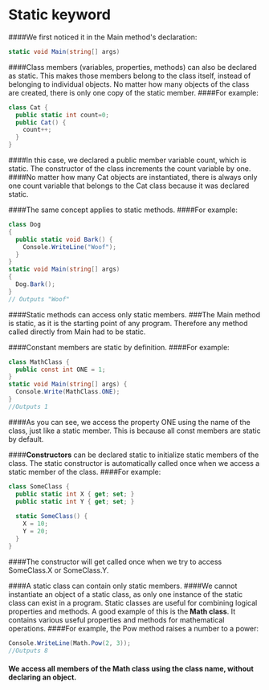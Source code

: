 # Static  keyword

####We first noticed it in the Main method's declaration:
```C#
static void Main(string[] args)
```
####Class members (variables, properties, methods) can also be declared as static. This makes those members belong to the class itself, instead of belonging to individual objects. No matter how many objects of the class are created, there is only one copy of the static member.
####For example:
```C#
class Cat {
  public static int count=0;
  public Cat() {
    count++;
  }
}
```

####In this case, we declared a public member variable count, which is static. The constructor of the class increments the count variable by one.
####No matter how many Cat objects are instantiated, there is always only one count variable that belongs to the Cat class because it was declared static.

####The same concept applies to static methods. 
####For example:
```C#
class Dog
{
  public static void Bark() {
    Console.WriteLine("Woof");
  }
}
static void Main(string[] args)
{
  Dog.Bark();
}
// Outputs "Woof"
```
####Static methods can access only static members. 
###The Main method is static, as it is the starting point of any program. Therefore any method called directly from Main had to be static.


####Constant members are static by definition.
####For example:
```C#
class MathClass {
  public const int ONE = 1;
}
static void Main(string[] args) {
  Console.Write(MathClass.ONE);
}
//Outputs 1
```

####As you can see, we access the property ONE using the name of the class, just like a static member. This is because all const members are static by default.

####<b>Constructors</b> can be declared static to initialize static members of the class.
The static constructor is automatically called once when we access a static member of the class.
####For example:
```C#
class SomeClass {
  public static int X { get; set; }
  public static int Y { get; set; }
 
  static SomeClass() {
    X = 10;
    Y = 20;
  }
}
```
####The constructor will get called once when we try to access SomeClass.X or SomeClass.Y.

####A static class can contain only static members. 
####We cannot instantiate an object of a static class, as only one instance of the static class can exist in a program.
Static classes are useful for combining logical properties and methods. A good example of this is the<b> Math class</b>.
It contains various useful properties and methods for mathematical operations. 
####For example, the Pow method raises a number to a power:
```C#
Console.WriteLine(Math.Pow(2, 3));
//Outputs 8
```
#### We access all members of the Math class using the class name, without declaring an object.

